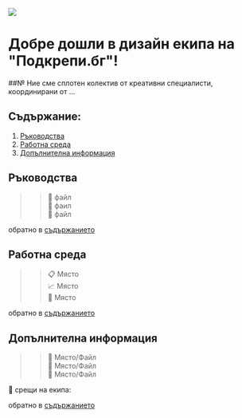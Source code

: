 ![](https://github.com/IrinaSpasova/Publishing-Placeholder/blob/main/img-design-team.png)

# Добре дошли в дизайн екипа на "Подкрепи.бг"!


##№ Ние сме сплотен колектив от креативни специалисти, координирани от ...

## Съдържание:

1. [Ръководства](https://github.com/IrinaSpasova/Publishing-Placeholder#%D1%80%D1%8A%D0%BA%D0%BE%D0%B2%D0%BE%D0%B4%D1%81%D1%82%D0%B2%D0%B0)<br>
2. [Работна среда](https://github.com/IrinaSpasova/Publishing-Placeholder#%D1%80%D0%B0%D0%B1%D0%BE%D1%82%D0%BD%D0%B0-%D1%81%D1%80%D0%B5%D0%B4%D0%B0)<br>
3. [Допълнителна информация](https://github.com/IrinaSpasova/Publishing-Placeholder#%D0%B4%D0%BE%D0%BF%D1%8A%D0%BB%D0%BD%D0%B8%D1%82%D0%B5%D0%BB%D0%BD%D0%B0-%D0%B8%D0%BD%D1%84%D0%BE%D1%80%D0%BC%D0%B0%D1%86%D0%B8%D1%8F)



## Ръководства
>> &#x1F4D7; файл<br>
>> &#x1F4D8; фаил<br>
>> &#x1F4D9; файл

обратно в [съдържанието](https://github.com/IrinaSpasova/Publishing-Placeholder/blob/main/README.md#%D0%BD%D0%B8%D0%B5-%D1%81%D0%BC%D0%B5-%D1%81%D0%BF%D0%BB%D0%BE%D1%82%D0%B5%D0%BD-%D0%BA%D0%BE%D0%BB%D0%B5%D0%BA%D1%82%D0%B8%D0%B2-%D0%BE%D1%82-%D0%BA%D1%80%D0%B5%D0%B0%D1%82%D0%B8%D0%B2%D0%BD%D0%B8-%D1%81%D0%BF%D0%B5%D1%86%D0%B8%D0%B0%D0%BB%D0%B8%D1%81%D1%82%D0%B8-%D0%BA%D0%BE%D0%BE%D1%80%D0%B4%D0%B8%D0%BD%D0%B8%D1%80%D0%B0%D0%BD%D0%B8-%D0%BE%D1%82-)

## Работна среда 

>> &#x1F4CB; Място<br>
>> &#x1F4C8; Място<br>
>> &#x1F4CC; Място

обратно в [съдържанието](https://github.com/IrinaSpasova/Publishing-Placeholder/blob/main/README.md#%D0%BD%D0%B8%D0%B5-%D1%81%D0%BC%D0%B5-%D1%81%D0%BF%D0%BB%D0%BE%D1%82%D0%B5%D0%BD-%D0%BA%D0%BE%D0%BB%D0%B5%D0%BA%D1%82%D0%B8%D0%B2-%D0%BE%D1%82-%D0%BA%D1%80%D0%B5%D0%B0%D1%82%D0%B8%D0%B2%D0%BD%D0%B8-%D1%81%D0%BF%D0%B5%D1%86%D0%B8%D0%B0%D0%BB%D0%B8%D1%81%D1%82%D0%B8-%D0%BA%D0%BE%D0%BE%D1%80%D0%B4%D0%B8%D0%BD%D0%B8%D1%80%D0%B0%D0%BD%D0%B8-%D0%BE%D1%82-)

## Допълнителна информация

>> &#x1F34F; Място/Файл<br>
>> &#x1F352; Място/Файл<br>
>> &#x1F353; Място/Файл<br>

&#x1F514; срещи на екипа: 

обратно в [съдържанието](https://github.com/IrinaSpasova/Publishing-Placeholder/blob/main/README.md#%D0%BD%D0%B8%D0%B5-%D1%81%D0%BC%D0%B5-%D1%81%D0%BF%D0%BB%D0%BE%D1%82%D0%B5%D0%BD-%D0%BA%D0%BE%D0%BB%D0%B5%D0%BA%D1%82%D0%B8%D0%B2-%D0%BE%D1%82-%D0%BA%D1%80%D0%B5%D0%B0%D1%82%D0%B8%D0%B2%D0%BD%D0%B8-%D1%81%D0%BF%D0%B5%D1%86%D0%B8%D0%B0%D0%BB%D0%B8%D1%81%D1%82%D0%B8-%D0%BA%D0%BE%D0%BE%D1%80%D0%B4%D0%B8%D0%BD%D0%B8%D1%80%D0%B0%D0%BD%D0%B8-%D0%BE%D1%82-)


